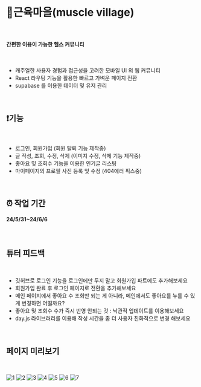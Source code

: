 # :muscle:근육마을(muscle village) 
<br>

#### 간편한 이용이 가능한 헬스 커뮤니티
<br>

- 캐주얼한 사용자 경험과 접근성을 고려한 모바일 UI 의 웹 커뮤니티
- React 라우팅 기능을 활용한 빠르고 가벼운 페이지 전환
- supabase 를 이용한 데이터 및 유저 관리

<br>

## :exclamation:기능
<br>


- 로그인, 회원가입 (회원 탈퇴 기능 제작중)
- 글 작성, 조회, 수정, 삭제 (이미지 수정, 삭제 기능 제작중)
- 좋아요 및 조회수 기능을 이용한 인기글 리스팅
- 마이페이지의 프로필 사진 등록 및 수정 (404에러 픽스중)

<br>


##  :alarm_clock: 작업 기간


#### 24/5/31~24/6/6


<br>


## 튜터 피드백
<br>

- 깃허브로 로그인 기능을 로그인에만 두지 말고 회원가입 파트에도 추가해보세요
- 회원가입 완료 후 로그인 페이지로 전환을 추가해보세요
- 메인 페이지에서 좋아요 수 조회만 되는 게 아니라, 메인에서도 좋아요를 누를 수 있게 변경하면 어떨까요?
- 좋아요 및 조회수 수가 즉시 반영 안되는 것 : 낙관적 업데이트를 이용해보세요
- day.js 라이브러리를 이용해 작성 시간을 좀 더 사용자 친화적으로 변경 해보세요

<br>

## 페이지 미리보기
<br>




![1](https://github.com/jonghoon7431/news-feed-project/assets/152875407/419206ca-f272-4ec9-9eb2-70a4a7134514)
![2](https://github.com/jonghoon7431/news-feed-project/assets/152875407/2173496d-5930-43a0-81df-8570eb537fb0)
![3](https://github.com/jonghoon7431/news-feed-project/assets/152875407/726e1e80-5877-4db0-ac83-819e56fa0cab)
![4](https://github.com/jonghoon7431/news-feed-project/assets/152875407/b7a4a929-6d65-4119-869d-3060a4258e6d)
![5](https://github.com/jonghoon7431/news-feed-project/assets/152875407/9ec4af50-3001-43ec-b684-e65d99e464ad)
![6](https://github.com/jonghoon7431/news-feed-project/assets/152875407/1ec4f002-0dde-4bae-a784-3843a5a6e999)
![7](https://github.com/jonghoon7431/news-feed-project/assets/152875407/8122b79f-554b-4a40-9942-a84a176bbb91)




